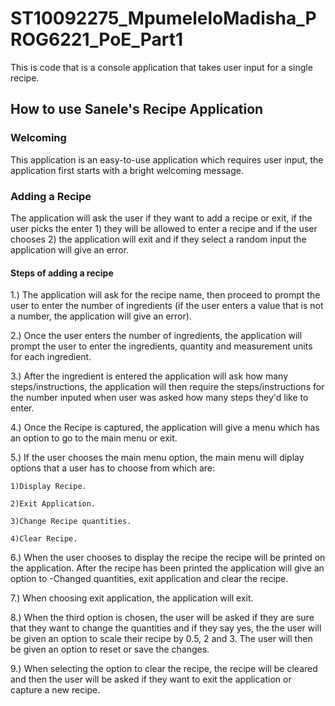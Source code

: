 # ST10092275_MpumeleloMadisha_PROG6221_PoE_Part1
This is code that is a console application that takes user input for a single recipe.
## How to use Sanele's Recipe Application
### Welcoming
This application is an easy-to-use application which requires user input, the application first starts with a  bright welcoming message.
### Adding a Recipe
The application will ask the user if they want to add a  recipe or exit, if the user picks the enter 1) they will be allowed to enter a recipe and if the user chooses 2) the application will exit and if they select a random input the application will give an error.
#### Steps of adding a recipe
1.) The application will ask for the recipe name, then proceed to prompt the user to enter the number of ingredients (if the user enters a value that is not a number, the application will give an error).

2.) Once the user enters the number of ingredients, the application will prompt the user to enter the ingredients, quantity and measurement units for each ingredient.

3.) After the ingredient is entered the application will ask how many steps/instructions, the application will then require the steps/instructions for the number inputed when user was asked how many steps they'd like to enter.

4.) Once the Recipe is captured, the application will give a menu which has an option to go to the main menu or exit.

5.) If the user chooses the main menu option, the  main menu will diplay options that a user has to choose from which are:

    1)Display Recipe.
    
    2)Exit Application.
    
    3)Change Recipe quantities.
    
    4)Clear Recipe.
    
6.) When the user chooses to display the recipe the recipe will be printed on the application. After the recipe has been printed the application will give an option to -Changed quantities, exit application and clear the recipe.

7.) When choosing exit application, the application will exit.

8.) When the third option is chosen, the user will be asked if they are sure that they want to change the quantities and if they say yes, the the user will be given an option to scale their recipe by 0.5, 2 and 3. The user will then be given an option to reset or save the changes.

9.) When selecting the option to clear the recipe, the recipe will be cleared and then the user will be asked if they want to exit the application or capture a new recipe.



